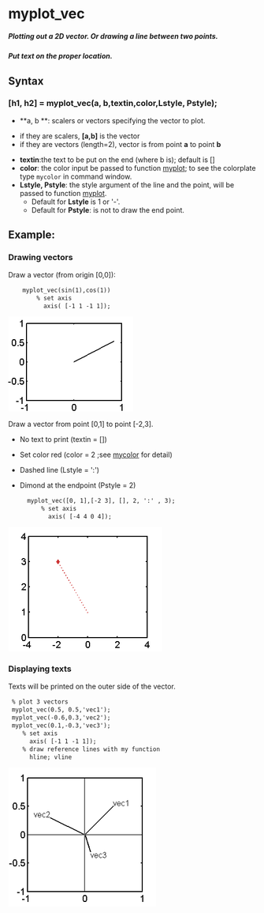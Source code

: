 # myplot_vec

##### Plotting out a 2D vector. Or drawing a line between two points. 

##### Put text on the proper location.

## Syntax

### [h1, h2] = myplot_vec(a, b,textin,color,Lstyle, Pstyle);

*  **a, b **: scalers or vectors specifying the vector to plot.
 +  if they are scalers, **[a,b]** is the vector
 +   if they are vectors (length=2), vector is from point **a** to point **b**  
*  **textin**:the text to be put on the end (where b is); default is []
* **color**: the color input be passed to function [myplot](https://github.com/weitingwlin/matlabutility/blob/master/documents/myplot.md); to see the colorplate type `mycolor` in command window.
* **Lstyle, Pstyle**: the style argument of the line and the point, will be passed to function [myplot](https://github.com/weitingwlin/matlabutility/blob/master/documents/myplot.md).
  + Default for **Lstyle** is 1 or '-'.
  + Default for **Pstyle**: is not to draw the end point. 

## Example: 
### Drawing vectors
Draw a vector (from origin [0,0]):

		myplot_vec(sin(1),cos(1))
        	% set axis   
        	  axis( [-1 1 -1 1]); 
        	 
 ![plot1](images/myplot_vec_1.png)  

Draw a vector from point [0,1] to point [-2,3].

* No text to print (textin = [])
* Set color red (color = 2 ;see [mycolor](https://github.com/weitingwlin/matlabutility/blob/master/documents/mycolor.md) for detail)
* Dashed line (Lstyle = ':')
* Dimond at the endpoint (Pstyle = 2)

        myplot_vec([0, 1],[-2 3], [], 2, ':' , 3); 
            % set axis  
       		  axis( [-4 4 0 4]);

 ![plot2](images/myplot_vec_2.png)  

### Displaying texts
Texts will be printed on the outer side of the vector. 

     % plot 3 vectors 
     myplot_vec(0.5, 0.5,'vec1'); 
     myplot_vec(-0.6,0.3,'vec2'); 
     myplot_vec(0.1,-0.3,'vec3'); 
     	% set axis
     	  axis( [-1 1 -1 1]); 
        % draw reference lines with my function 
          hline; vline
 ![plot3](images/myplot_vec_3.png)  